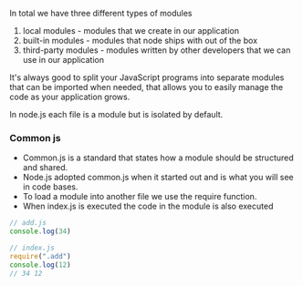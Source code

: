 In total we have three different types of modules 

1. local modules - modules that we create in our application 
2. built-in modules - modules that node ships with out of the box 
3. third-party modules - modules written by other developers that we can use in our application

It's always good to split your JavaScript programs into separate modules that can be imported when needed, that allows you to easily manage the code as your application grows.

In node.js each file is a module but is isolated by default.

### Common js

- Common.js is a standard that states how a module should be structured and shared.
- Node.js adopted common.js when it started out and is what you will see in code bases.
- To load a module into another file we use the require function.
- When index.js is executed the code in the module is also executed
```js
// add.js
console.log(34)

// index.js
require(".add")
console.log(12)
// 34 12
```